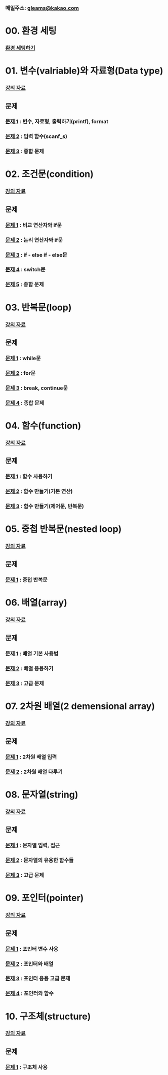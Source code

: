 ### 메일주소: gleams@kakao.com

# 00. 환경 세팅
### [환경 세팅하기](00_setting/README.md)

# 01. 변수(valriable)와 자료형(Data type)

### [강의 자료](01_variable/README.md)

## 문제
### [문제 1](01_variable/quiz01) : 변수, 자료형, 출력하기(printf), format
### [문제 2](01_variable/quiz02) : 입력 함수(scanf_s)
### [문제 3](01_variable/quiz03) : 종합 문제 

# 02. 조건문(condition)

### [강의 자료](02_condition/README.md)

## 문제
### [문제 1](02_condition/quiz01) : 비교 연산자와 if문
### [문제 2](02_condition/quiz02) : 논리 연산자와 if문
### [문제 3](02_condition/quiz03) : if - else if - else문
### [문제 4](02_condition/quiz04) : switch문
### [문제 5](02_condition/quiz05) : 종합 문제

# 03. 반복문(loop)

### [강의 자료](03_loop/README.md)

## 문제
### [문제 1](03_loop/quiz01) : while문
### [문제 2](03_loop/quiz02) : for문
### [문제 3](03_loop/quiz03) : break, continue문
### [문제 4](03_loop/quiz04) : 종합 문제

# 04. 함수(function)

### [강의 자료](04_function/README.md)

## 문제
### [문제 1](04_function/quiz01) : 함수 사용하기
### [문제 2](04_function/quiz02) : 함수 만들기(기본 연산)
### [문제 3](04_function/quiz03) : 함수 만들기(제어문, 반복문)

# 05. 중첩 반복문(nested loop)

### [강의 자료](05_nested_loop/README.md)

## 문제
### [문제 1](05_nested_loop/quiz01) : 중첩 반복문

# 06. 배열(array)

### [강의 자료](06_array/README.md)

## 문제
### [문제 1](06_array/quiz01) : 배열 기본 사용법
### [문제 2](06_array/quiz02) : 베열 응용하기
### [문제 3](06_array/quiz03) : 고급 문제

# 07. 2차원 배열(2 demensional array)

### [강의 자료](07_2demensional_array/README.md)

## 문제
### [문제 1](07_2demensional_array/quiz01) : 2차원 배열 입력
### [문제 2](07_2demensional_array/quiz02) : 2차원 배열 다루기

# 08. 문자열(string)

### [강의 자료](08_string/README.md)

## 문제
### [문제 1](08_string/quiz01) : 문자열 입력, 접근
### [문제 2](08_string/quiz02) : 문자열의 유용한 함수들
### [문제 3](08_string/quiz03) : 고급 문제


# 09. 포인터(pointer)

### [강의 자료](09_pointer/README.md)

## 문제
### [문제 1](09_pointer/quiz01) : 포인터 변수 사용
### [문제 2](09_pointer/quiz02) : 포인터와 배열
### [문제 3](09_pointer/quiz03) : 포인터 응용 고급 문제
### [문제 4](09_pointer/quiz04) : 포인터와 함수

# 10. 구조체(structure)

### [강의 자료](10_structure/README.md)

## 문제
### [문제 1](10_structure/quiz01) : 구조체 사용